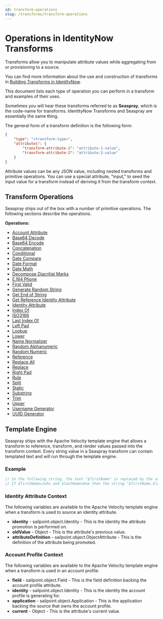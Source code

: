 ```yaml
---
id: transform-operations
slug: /transforms/transform-operations
---
```

# Operations in IdentityNow Transforms

Transforms allow you to manipulate attribute values while aggregating from or provisioning to a source.

You can find more information about the use and construction of transforms in [Building Transforms in IdentityNow](../building-transforms/building-transforms#building-transforms-in-identitynow).

This document lists each type of operation you can perform in a transform and examples of their uses.

Sometimes you will hear these transforms referred to as **Seaspray**, which is the code-name for transforms. IdentityNow Transforms and Seaspray are essentially the same thing.

The general form of a transform definition is the following form:

```json
{
    "type": "<transform-type>",
    "attributes": {
        "transform-attribute-1": "attribute-1-value",
        "transform-attribute-2": "attribute-2-value"
    }
}
```

Attribute values can be any JSON value, including nested transforms and primitive operations. You can use a special attribute, "input," to seed the input value for a transform instead of deriving it from the transform context.

## Transform Operations

Seaspray ships out of the box with a number of primitive operations. The following sections describe the operations.

**Operations:**

* [Account Attribute](./operations/account-attribute)
* [Base64 Decode](./operations/base64-decode)
* [Base64 Encode](./operations/base64-encode)
* [Concatenation](./operations/concatenation)
* [Conditional](./operations/conditional)
* [Date Compare](./operations/date-compare)
* [Date Format](./operations/date-format)
* [Date Math](./operations/date-math)
* [Decompose Diacritial Marks](./operations/decompose-diacritical-marks)
* [E.164 Phone](./operations/e164-phone)
* [First Valid](./operations/first-valid)
* [Generate Random String](./operations/generate-random-string)
* [Get End of String](./operations/get-end-of-string)
* [Get Reference Identity Attribute](./operations/get-reference-identity-attribute)
* [Identity Attribute](./operations/identity-attribute)
* [Index Of](./operations/index-of)
* [ISO3166](./operations/iso-3166)
* [Last Index Of](./operations/last-index-of)
* [Left Pad](./operations/left-pad)
* [Lookup](./operations/lookup)
* [Lower](./operations/lower)
* [Name Normalizer](./operations/name-normalizer)
* [Random Alphanumeric](./operations/random-alphanumeric)
* [Random Numeric](./operations/random-numeric)
* [Reference](./operations/reference)
* [Replace All](./operations/replace-all)
* [Replace](./operations/replace)
* [Right Pad](./operations/right-pad)
* [Rule](./operations/rule)
* [Split](./operations/split)
* [Static](./operations/substring)
* [Substring](./operations/trim)
* [Trim](./operations/trim)
* [Upper](./operations/upper)
* [Username Generator](./operations/username-generator)
* [UUID Generator](./operations/uuid-generator)

## Template Engine

Seaspray ships with the Apache Velocity template engine that allows a transform to reference, transform, and render values passed into the transform context. Every string value in a Seaspray transform can contain templated text and will run through the template engine.

### Example

```javascript
// In the following string, the text "$firstName" is replaced by the value of firstName in the template context. The same goes for "$lastName".
// If $firstName=John and $lastName=Doe then the string "$firstName.$lastName" would render as "John.Doe"
```

### Identity Attribute Context

The following variables are available to the Apache Velocity template engine when a transform is used to source an identity attribute.

* **identity** - sailpoint.object.Identity - This is the identity the attribute promotion is performed on.
* **oldValue** - Object - This is the attribute's previous value.
* **attributeDefinition** - sailpoint.object.ObjectAttribute - This is the definition of the attribute being promoted.

### Account Profile Context

The following variables are available to the Apache Velocity template engine when a transform is used in an account profile.

* **field** - sailpoint.object.Field - This is the field definition backing the account profile attribute.
* **identity** - sailpoint.object.Identity - This is the identity the account profile is generating for.
* **application** - sailpoint.object.Application - This is the application backing the source that owns the account profile.
* **current** - Object - This is the attribute's current value.
